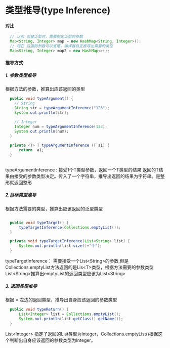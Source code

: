 # 类型推导(type Inference)

#### 对比
```java
  // 以前 创建泛型时，需要制定泛型的参数
  Map<String, Integer> map = new HashMap<String, Integer>();
  // 现在 后面的参数可以省略，编译器自定推导出需要的类型
  Map<String, Integer> map2 = new HashMap<>();
```

#### 推导方式

##### 1. 参数类型推导
根据方法的参数，推算出应该返回的类型

```java
  public void typeArgument() {
    // String
    String str = typeArgumentInference("123");
    System.out.println(str);

    // Integer
    Integer num = typeArgumentInference(123);
    System.out.println(num);
  }
  
  private <T> T typeArgumentInference (T a1) {
      return  a1;
  }
  
```
typeArgumentInference : 接受1个T类型参数，返回一个T类型的结果
返回的T结果由接受的参数类型决定。传入了一个字符串，推导出返回的结果为字符串。是整形就返回整形

##### 2.目标类型推导
根据方法需要的类型，推算出应该返回的泛型类型

```java

  public void typeTarget() {
      typeTargetInference(Collections.emptyList());
  }

  private void typeTargetInference(List<String> list) {
      System.out.println(list.size()+"个");
  }
```
typeTargetInference： 需要接受一个List\<String\>的参数,但是 Collections.emptyList方法返回的是Lis\<T\>类型，根据方法需要的参数类型List\<String\>推算出emptyList的返回类型应该为List\<String\>


##### 3. 返回类型推导
根据 = 左边的返回类型，推导出自身应该返回的参数类型

```java
  public void typeReturn() {
      List<Integer> list = Collections.emptyList();
      System.out.println(list.getClass().getName());
  }
```
List\<Integer\> 指定了返回的List类型为Integer，Collections.emptyList()根据这个判断出自身应该返回的参数类型为Integer。